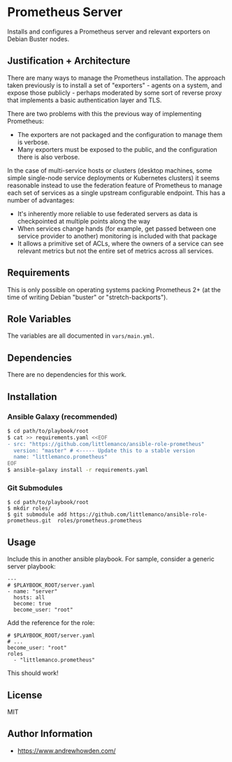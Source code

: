 # Prometheus Server

Installs and configures a Prometheus server and relevant exporters on Debian Buster nodes.

## Justification + Architecture

There are many ways to manage the Prometheus installation. The approach taken previously is to install a set of
"exporters" - agents on a system, and expose those publicly - perhaps moderated by some sort of reverse proxy
that implements a basic authentication layer and TLS.

There are two problems with this the previous way of implementing Prometheus:

- The exporters are not packaged and the configuration to manage them is verbose.
- Many exporters must be exposed to the public, and the configuration there is also verbose.

In the case of multi-service hosts or clusters (desktop machines, some simple single-node service deployments or
Kubernetes clusters) it seems reasonable instead to use the federation feature of Prometheus to manage each set
of services as a single upstream configurable endpoint. This has a number of advantages:

- It's inherently more reliable to use federated servers as data is checkpointed at multiple points along the way
- When services change hands (for example, get passed between one service provider to another) monitoring is
  included with that package
- It allows a primitive set of ACLs, where the owners of a service can see relevant metrics but not the entire
  set of metrics across all services.

## Requirements

This is only possible on operating systems packing Prometheus 2+ (at the time of writing Debian "buster" or
"stretch-backports").

## Role Variables

The variables are all documented in `vars/main.yml`.

## Dependencies

There are no dependencies for this work.

## Installation

### Ansible Galaxy (recommended)

```bash
$ cd path/to/playbook/root
$ cat >> requirements.yaml <<EOF
- src: "https://github.com/littlemanco/ansible-role-prometheus"
  version: "master" # <----- Update this to a stable version
  name: "littlemanco.prometheus"
EOF
$ ansible-galaxy install -r requirements.yaml
```

### Git Submodules

```
$ cd path/to/playbook/root
$ mkdir roles/
$ git submodule add https://github.com/littlemanco/ansible-role-prometheus.git  roles/prometheus.prometheus
```

## Usage

Include this in another ansible playbook. For sample, consider a generic server playbook:

```
---
# $PLAYBOOK_ROOT/server.yaml
- name: "server"
  hosts: all
  become: true
  become_user: "root"
```

Add the reference for the role:

```
# $PLAYBOOK_ROOT/server.yaml
# ...
become_user: "root"
roles
  - "littlemanco.prometheus"
```

This should work!

## License

MIT

## Author Information

- https://www.andrewhowden.com/
